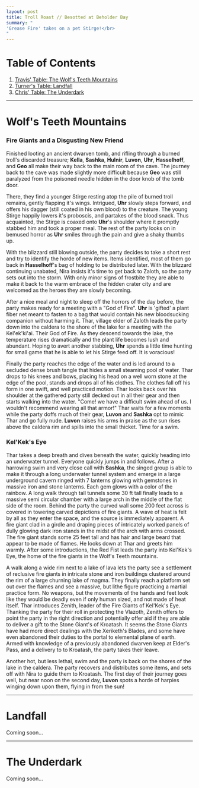```yaml
---
layout: post
title: Troll Roast // Besotted at Beholder Bay
summary: "
'Grease Fire' takes on a pet Stirge!</br>
"
---
```


# Table of Contents
1. [Travis' Table: The Wolf's Teeth Mountains](#the-mountain)
2. [Turner's Table: Landfall](#landfall)
3. [Chris' Table: The Underdark](#underdark)

---
# Wolf's Teeth Mountains <a name="the-mountain"/>

### Fire Giants and a Disgusting New Friend

Finished looting an ancient dwarven tomb, and rifling through a burned troll's discarded treasure; **Kella**, **Sashka**, **Hulnir**, **Luvon**, **Uhr**, **Hasselhoff**, and **Geo** all make their way back to the main room of the cave. The journey back to the cave was made slightly more difficult because **Geo** was still paralyzed from the poisoned needle hidden in the door knob of the tomb door.  

There, they find a younger Stirge resting atop the pile of burned troll remains, gently flapping it's wings. Intrigued, **Uhr** slowly steps forward, and offers his dagger (still coated in his own blood) to the creature. The young Stirge happily lowers it's proboscis, and partakes of the blood snack. Thus acquainted, the Stirge is coaxed onto **Uhr**'s shoulder where it promptly stabbed him and took a proper meal. The rest of the party looks on in bemused horror as **Uhr** smiles through the pain and give a shaky thumbs up. 

With the blizzard still blowing outside, the party decides to take a short rest and try to identify the horde of new items. Items identified, most of them go back in **Hasselhoff**'s bag of holding to be distributed later. With the blizzard continuing unabated, Nira insists it's time to get back to Zaloth, so the party sets out into the storm. With only minor signs of frostbite they are able to make it back to the warm embrace of the hidden crater city and are welcomed as the heroes they are slowly becoming. 

After a nice meal and night to sleep off the horrors of the day before, the party makes ready for a meeting with a "God of Fire". **Uhr** is 'gifted' a plant fiber net meant to fasten to a bag that would contain his new bloodsucking companion without harming it.  Thar, village elder of Zaloth leads the party down into the caldera to the shore of the lake for a meeting with the Kel'ek'ki'ai. Their God of Fire. As they descend towards the lake, the temperature rises dramatically and the plant life becomes lush and abundant.
Hoping to avert another stabbing, **Uhr** spends a little time hunting for small game that he is able to let his Stirge feed off. It is voracious!

Finally the party reaches the edge of the water and is led around to a secluded dense brush tangle that hides a small steaming pool of water. Thar drops to his knees and bows, placing his head on a well worn stone at the edge of the pool, stands and drops all of his clothes. The clothes fall off his form in one swift, and well practiced motion. Thar looks back over his shoulder at the gathered party still decked out in all their gear and then starts walking into the water. "Come! we have a difficult swim ahead of us. I wouldn't recommend wearing all that armor!" Thar waits for a few moments while the party doffs much of their gear, **Luvon** and **Sashka** opt to mimic Thar and go fully nude. **Luvon** raises his arms in praise as the sun rises above the caldera rim and spills into the small thicket. Time for a swim. 

### Kel'Kek's Eye
Thar takes a deep breath and dives beneath the water, quickly heading into an underwater tunnel. Everyone quickly jumps in and follows. After a harrowing swim and very close call with **Sashka**, the singed group is able to make it through a long underwater tunnel system and emerge in a large underground cavern ringed with 7 lanterns glowing with gemstones in massive iron and stone lanterns. Each gem glows with a color of the rainbow. A long walk through tall tunnels some 30 ft tall finally leads to a massive semi circular chamber with a large arch in the middle of the flat side of the room. Behind the party the curved wall some 200 feet across is covered in towering carved depictions of fire giants. A wave of heat is felt by all as they enter the space, and the source is immediately apparent. A fire giant clad in a girdle and draping pieces of intricately worked panels of dully glowing dark iron stands in the midst of the arch with arms crossed. The fire giant stands some 25 feet tall and has hair and large beard that appear to be made of flames. He looks down at Thar and greets him warmly. After some introductions, the Red Fist leads the party into Kel'Kek's Eye, the home of the fire giants in the Wolf's Teeth mountains. 

A walk along a wide rim next to a lake of lava lets the party see a settlement of reclusive fire giants in intricate stone and iron buildings clustered around the rim of a large churning lake of magma. They finally reach a platform set out over the flames and see a massive, but lithe figure practicing a martial practice form. No weapons, but the movements of the hands and feet look like they would be deadly even if only human sized, and not made of heat itself. Thar introduces Zenith, leader of the Fire Giants of Kel'Kek's Eye. Thanking the party for their roll in protecting the Vlazoth, Zenith offers to point the party in the right direction and potentially offer aid if they are able to deliver a gift to the Stone Giant's of Kroatash. It seems the Stone Giants have had more direct dealings with the Xeriketh's Blades, and some have even abandoned their duties to the portal to elemental plane of earth. Armed with knowledge of a previously abandoned dwarven keep at Elder's Pass, and a delivery to to Kroatash, the party takes their leave. 

Another hot, but less lethal, swim and the party is back on the shores of the lake in the caldera. The party recovers and distributes some items, and sets off with Nira to guide them to Kroatash. The first day of their journey goes well, but near noon on the second day, **Luvon** spots a horde of harpies winging down upon them, flying in from the sun!

---
# Landfall <a name="landfall"/>

Coming soon...


---
# The Underdark <a name="underdark"/>

Coming soon...
